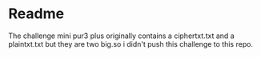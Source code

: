 # Readme

The challenge mini pur3 plus originally contains a ciphertxt.txt and a plaintxt.txt but they are two big.so i didn't push this challenge to this repo.

